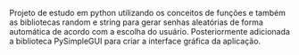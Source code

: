 Projeto de estudo em python utilizando os conceitos de funções e também as bibliotecas random e string para gerar senhas aleatórias de forma automática de acordo com a escolha do usuário.
Posteriormente adicionada a biblioteca PySimpleGUI para criar a interface gráfica da aplicação.

